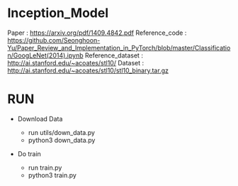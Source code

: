 # Inception_Model

Paper : https://arxiv.org/pdf/1409.4842.pdf
Reference_code : https://github.com/Seonghoon-Yu/Paper_Review_and_Implementation_in_PyTorch/blob/master/Classification/GoogLeNet(2014).ipynb
Reference_dataset : http://ai.stanford.edu/~acoates/stl10/
Dataset : http://ai.stanford.edu/~acoates/stl10/stl10_binary.tar.gz

# RUN

* Download Data
  * run utils/down_data.py
  * python3 down_data.py

* Do train
  * run train.py
  * python3 train.py
